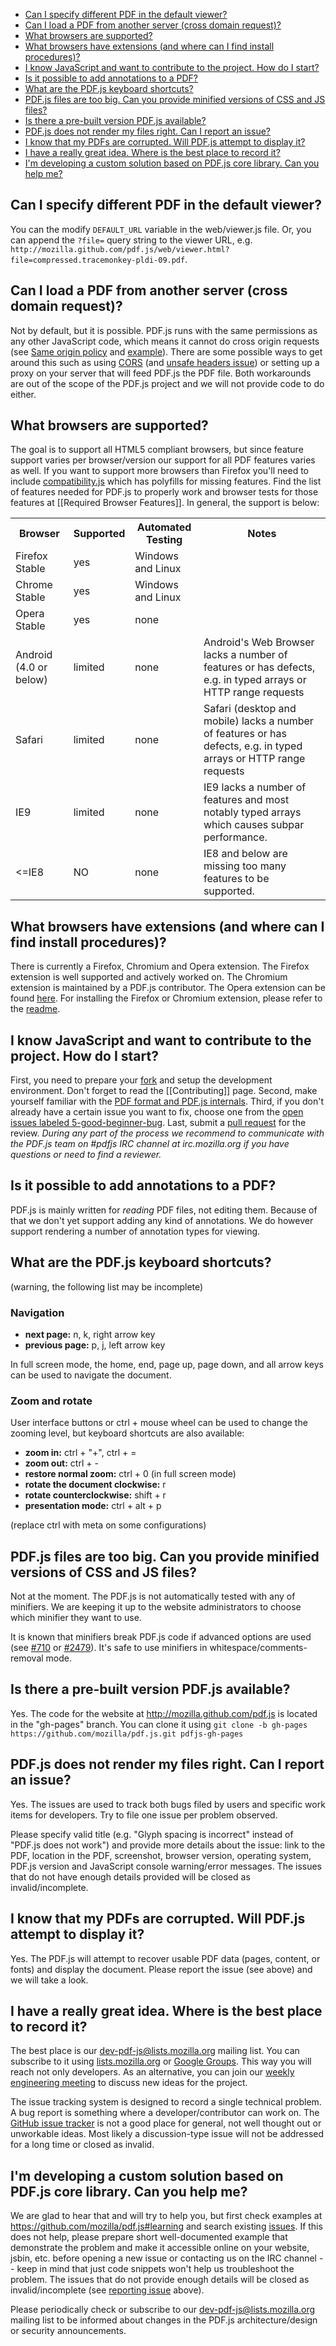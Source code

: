 * [Can I specify different PDF in the default viewer?](#file)
* [Can I load a PDF from another server (cross domain request)?](#faq-xhr)
* [What browsers are supported?](#faq-support)
* [What browsers have extensions (and where can I find install procedures)?](#faq-extensions)
* [I know JavaScript and want to contribute to the project. How do I start?](#faq-contrib)
* [Is it possible to add annotations to a PDF?](#faq-annotations)
* [What are the PDF.js keyboard shortcuts?](#faq-shortcuts)
* [PDF.js files are too big. Can you provide minified versions of CSS and JS files?](#minified)
* [Is there a pre-built version PDF.js available?](#gh-pages)
* [PDF.js does not render my files right. Can I report an issue?](#issue)
* [I know that my PDFs are corrupted. Will PDF.js attempt to display it?](#corrupted-pdf)
* [I have a really great idea. Where is the best place to record it?](#idea)
* [I'm developing a custom solution based on PDF.js core library. Can you help me?](#custom)

<a name="file"></a>
## Can I specify different PDF in the default viewer?
You can the modify `DEFAULT_URL` variable in the web/viewer.js file. Or, you can append the `?file=` query string to the viewer URL, e.g. `http://mozilla.github.com/pdf.js/web/viewer.html?file=compressed.tracemonkey-pldi-09.pdf`.

<a name="faq-xhr"></a>
## Can I load a PDF from another server (cross domain request)?
Not by default, but it is possible.  PDF.js runs with the same permissions as any other JavaScript code, which means it cannot do cross origin requests (see [Same origin policy](http://en.wikipedia.org/wiki/Same_origin_policy) and [example](https://gist.github.com/3452072)).  There are some possible ways to get around this such as using [CORS](http://enable-cors.org/) (and [unsafe headers issue](https://github.com/mozilla/pdf.js/issues/3150#issuecomment-17582371)) or setting up a proxy on your server that will feed PDF.js the PDF file. Both workarounds are out of the scope of the PDF.js project and we will not provide code to do either.

<a name="faq-support"></a>
## What browsers are supported?
The goal is to support all HTML5 compliant browsers, but since feature support varies per browser/version our support for all PDF features varies as well. If you want to support more browsers than Firefox you'll need to include [compatibility.js](https://github.com/mozilla/pdf.js/blob/master/web/compatibility.js) which has polyfills for missing features. Find the list of features needed for PDF.js to properly work and browser tests for those features at [[Required Browser Features]]. In general, the support is below:

<table>
  <tr><th>Browser</th><th>Supported</th><th>Automated Testing</th><th>Notes</th></tr>
  <tr>
    <td>Firefox Stable</td>
    <td>yes</td>
    <td>Windows and Linux</td>
    <td></td>
  </tr>
  <tr>
    <td>Chrome Stable</td>
    <td>yes</td>
    <td>Windows and Linux</td>
    <td></td>
  </tr>
  <tr>
    <td>Opera Stable</td>
    <td>yes</td>
    <td>none</td>
    <td></td>
  </tr>
  <tr>
    <td>Android (4.0 or below)</td>
    <td>limited</td>
    <td>none</td>
    <td>Android's Web Browser lacks a number of features or has defects, e.g. in typed arrays or HTTP range requests</td>
  </tr>
  <tr>
    <td>Safari</td>
    <td>limited</td>
    <td>none</td>
    <td>Safari (desktop and mobile) lacks a number of features or has defects, e.g. in typed arrays or HTTP range requests</td>
  </tr>
  <tr>
    <td>IE9</td>
    <td>limited</td>
    <td>none</td>
    <td>IE9 lacks a number of features and most notably typed arrays which causes subpar performance.</td>
  </tr>
  <tr>
    <td>&lt;=IE8</td>
    <td>NO</td>
    <td>none</td>
    <td>IE8 and below are missing too many features to be supported.</td>
  </tr>
</table>

<a name="faq-extensions"></a>
## What browsers have extensions (and where can I find install procedures)?
There is currently a Firefox, Chromium and Opera extension.  The Firefox extension is well supported and actively worked on. The Chromium extension is maintained by a PDF.js contributor. The Opera extension can be found [here](https://addons.opera.com/extensions/details/pdf-viewer). For installing the Firefox or Chromium extension, please refer to the [readme](https://github.com/mozilla/pdf.js/blob/master/README.md).

<a name="faq-contrib"></a>
## I know JavaScript and want to contribute to the project. How do I start?
First, you need to prepare your [fork](https://help.github.com/articles/fork-a-repo) and setup the development environment. Don't forget to read the [[Contributing]] page. Second, make yourself familiar with the [PDF format and PDF.js internals](Additional-Learning-Resources). Third, if you don't already have a certain issue you want to fix, choose one from the [open issues labeled 5-good-beginner-bug](https://github.com/mozilla/pdf.js/issues?direction=desc&labels=5-good-beginner-bug&page=1&sort=created&state=open).  Last, submit a [pull request](https://help.github.com/articles/using-pull-requests) for the review. _During any part of the process we recommend to communicate with the PDF.js team on #pdfjs IRC channel at irc.mozilla.org if you have questions or need to find a reviewer._

<a name="faq-annotations"></a>
## Is it possible to add annotations to a PDF?
PDF.js is mainly written for *reading* PDF files, not editing them. Because of that we don't yet support adding any kind of annotations. We do however support rendering a number of annotation types for viewing.

<a name="faq-shortcuts"></a>
## What are the PDF.js keyboard shortcuts?
(warning, the following list may be incomplete)

### Navigation
* **next page:** n, k, right arrow key
* **previous page:** p, j, left arrow key

In full screen mode, the home, end, page up, page down, and all arrow keys can be used to navigate the document.
### Zoom and rotate
User interface buttons or ctrl + mouse wheel can be used to change the zooming level, but keyboard shortcuts are also available:
* **zoom in:** ctrl + "+", ctrl + = 
* **zoom out:** ctrl + -
* **restore normal zoom:** ctrl + 0 (in full screen mode)
* **rotate the document clockwise:** r
* **rotate counterclockwise:** shift + r
* **presentation mode:** ctrl + alt + p

(replace ctrl with meta on some configurations)

<a name="minified"></a>
## PDF.js files are too big. Can you provide minified versions of CSS and JS files?

Not at the moment. The PDF.js is not automatically tested with any of minifiers. We are keeping it up to the website administrators to choose which minifier they want to use.

It is known that minifiers break PDF.js code if advanced options are used (see [#710](https://github.com/mozilla/pdf.js/issues/710) or [#2479](https://github.com/mozilla/pdf.js/issues/2479)). It's safe to use minifiers in whitespace/comments-removal mode.

<a name="gh-pages"></a>
## Is there a pre-built version PDF.js available?

Yes. The code for the website at http://mozilla.github.com/pdf.js is located in the "gh-pages" branch. You can clone it using `git clone -b gh-pages https://github.com/mozilla/pdf.js.git pdfjs-gh-pages`

<a name="issue"></a>
## PDF.js does not render my files right. Can I report an issue?

Yes. The issues are used to track both bugs filed by users and specific work items for developers. Try to file one issue per problem observed.

Please specify valid title (e.g. "Glyph spacing is incorrect" instead of "PDF.js does not work") and provide more details about the issue: link to the PDF, location in the PDF, screenshot, browser version, operating system, PDF.js version and JavaScript console warning/error messages. The issues that do not have enough details provided will be closed as invalid/incomplete.

<a name="corrupted-pdf"></a>
## I know that my PDFs are corrupted. Will PDF.js attempt to display it?

Yes. The PDF.js will attempt to recover usable PDF data (pages, content, or fonts) and display the document. Please report the issue (see above) and we will take a look.

<a name="idea"></a>
## I have a really great idea. Where is the best place to record it?

The best place is our dev-pdf-js@lists.mozilla.org mailing list. You can subscribe to it using [lists.mozilla.org](https://lists.mozilla.org/listinfo/dev-pdf-js) or [Google Groups](https://groups.google.com/group/mozilla.dev.pdf-js/topics). This way you will reach not only developers. As an alternative, you can join our [weekly engineering meeting](https://github.com/mozilla/pdf.js/wiki/Weekly-Public-Meetings) to discuss new ideas for the project.

The issue tracking system is designed to record a single technical problem. A bug report is something where a developer/contributor can work on. The [GitHub issue tracker](https://github.com/mozilla/pdf.js/issues?state=open) is not a good place for general, not well thought out or unworkable ideas. Most likely a discussion-type issue will not be addressed for a long time or closed as invalid.

<a name="custom"></a>
## I'm developing a custom solution based on PDF.js core library. Can you help me?

We are glad to hear that and will try to help you, but first check examples at https://github.com/mozilla/pdf.js#learning and search existing [issues](https://github.com/mozilla/pdf.js/search?q=keyword&type=Issues). If this does not help, please prepare short well-documented example that demonstrate the problem and make it accessible online on your website, jsbin, etc. before opening a new issue or contacting us on the IRC channel -- keep in mind that just code snippets won't help us troubleshoot the problem. The issues that do not provide enough details will be closed as invalid/incomplete (see [reporting issue](#issue) above).

Please periodically check or subscribe to our dev-pdf-js@lists.mozilla.org mailing list to be informed about changes in the PDF.js architecture/design or security announcements.